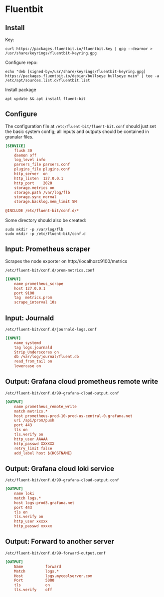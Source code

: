 
# Fluentbit

## Install

Key: 

	curl https://packages.fluentbit.io/fluentbit.key | gpg --dearmor > /usr/share/keyrings/fluentbit-keyring.gpg

Configure repo: 

	echo "deb [signed-by=/usr/share/keyrings/fluentbit-keyring.gpg] https://packages.fluentbit.io/debian/bullseye bullseye main" | tee -a /etc/apt/sources.list.d/fluentbit.list

Install package

	apt update && apt install fluent-bit

## Configure

The configuration file at `/etc/fluent-bit/fluent-bit.conf` should just set the basic system config; all inputs and outputs should be contained in granular files. 

```ini
[SERVICE]
	flush 30
	daemon off
	log_level info
	parsers_file parsers.conf
	plugins_file plugins.conf
	http_server  on
	http_listen  127.0.0.1
	http_port    2020
	storage.metrics on
	storage.path /var/log/flb
	storage.sync normal
	storage.backlog.mem_limit 5M

@INCLUDE /etc/fluent-bit/conf.d/*
```

Some directory should also be created: 

	sudo mkdir -p /var/log/flb
	sudo mkdir -p /etc/fluent-bit/conf.d


## Input: Prometheus scraper

Scrapes the node exporter on http://localhost:9100/metrics

`/etc/fluent-bit/conf.d/prom-metrics.conf`

```ini
[INPUT]
	name prometheus_scrape
	host 127.0.0.1
	port 9100
	tag  metrics.prom
	scrape_interval 10s 
```

## Input: Journald

`/etc/fluent-bit/conf.d/journald-logs.conf`

```ini
[INPUT]
	name systemd
	tag logs.journald
	Strip_Underscores on
	db /var/log/journal/fluent.db
	read_from_tail on
	lowercase on
```

## Output: Grafana cloud prometheus remote write

`/etc/fluent-bit/conf.d/99-grafana-cloud-output.conf`

```ini
[OUTPUT]
	name prometheus_remote_write 
	match metrics.*
	host prometheus-prod-10-prod-us-central-0.grafana.net
	uri /api/prom/push
	port 443
	tls on
	tls.verify on
	http_user AAAAA
	http_passwd XXXXXX
	retry_limit false
	add_label host ${HOSTNAME}
```

## Output: Grafana cloud loki service

`/etc/fluent-bit/conf.d/99-grafana-cloud-output.conf`

```ini
[OUTPUT]
	name loki
	match logs.*
	host logs-prod3.grafana.net
	port 443
	tls on
	tls.verify on
	http_user xxxxx
	http_passwd xxxxx
```

## Output: Forward to another server

`/etc/fluent-bit/conf.d/99-forward-output.conf`

```ini
[OUTPUT]
    Name          forward
    Match         logs.*
    Host          logs.mycoolserver.com
    Port          5000
    tls           on
    tls.verify    off
```
